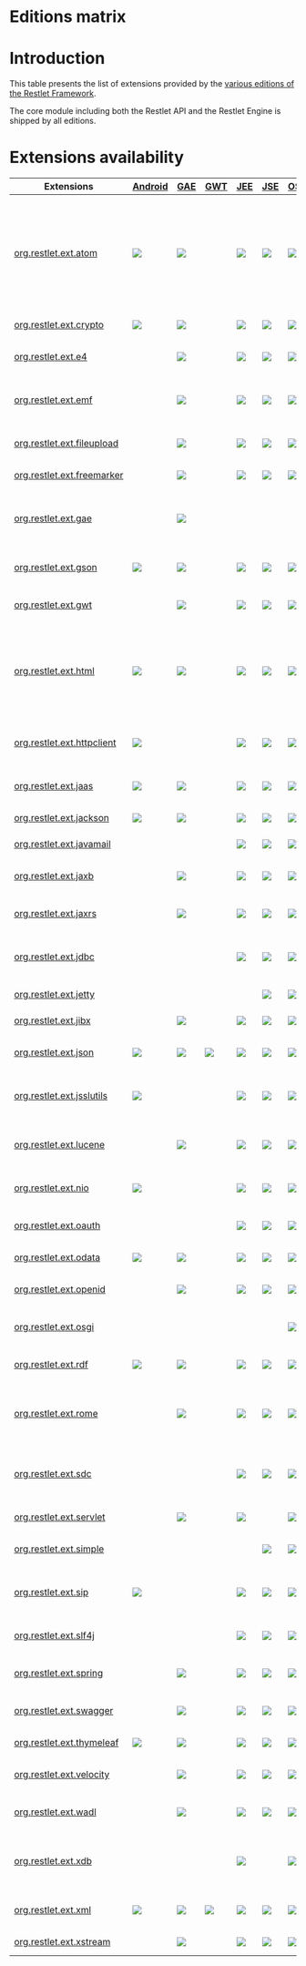 Editions matrix
===============

Introduction
============

This table presents the list of extensions provided by the [various
editions of the Restlet Framework](../editions "Part III - Restlet Editions").

The core module including both the Restlet API and the Restlet Engine is
shipped by all editions.

Extensions availability
=======================

Extensions|[Android](../editions/android "Android")|[GAE](../editions/gae "GAE")|[GWT](../editions/gwt "GWT")|[JEE](../editions/jee "JEE")|[JSE](../editions/jse "JSE")|[OSGi](../editions/osgi "OSGi")|Description
--------- |  ------------------------------------------------------------------------------- | ------------------------------------------------------------------------------- | ------------------------------------------------------------------------------- | ------------------------------------------------------------------------------- | ------------------------------------------------------------------------------- | ------------------------------------------------------------------------------- | -
[org.restlet.ext.atom](./atom "atom")|![](/images/icons/8/puce.png)|![](/images/icons/8/puce.png)|&nbsp;|![](/images/icons/8/puce.png)|![](/images/icons/8/puce.png)|![](/images/icons/8/puce.png)|Support for the Atom syndication and the AtomPub (Atom Publication Protocol) standards in their 1.0 version.
[org.restlet.ext.crypto](./crypto "crypto")|![](/images/icons/8/puce.png)|![](/images/icons/8/puce.png)|&nbsp;|![](/images/icons/8/puce.png)|![](/images/icons/8/puce.png)|![](/images/icons/8/puce.png)|Support for cryptography.
[org.restlet.ext.e4](./e4 "e4")|&nbsp;|![](/images/icons/8/puce.png)|&nbsp;|![](/images/icons/8/puce.png)|![](/images/icons/8/puce.png)|![](/images/icons/8/puce.png)|Support for the WADL specification.
[org.restlet.ext.emf](./emf "emf")|&nbsp;|![](/images/icons/8/puce.png)|&nbsp;|![](/images/icons/8/puce.png)|![](/images/icons/8/puce.png)|![](/images/icons/8/puce.png)|Integration with Eclipse Modeling Framework.
[org.restlet.ext.fileupload](./fileupload "fileupload")|&nbsp;|![](/images/icons/8/puce.png)|&nbsp;|![](/images/icons/8/puce.png)|![](/images/icons/8/puce.png)|![](/images/icons/8/puce.png)|Integration with Apache FileUpload.
[org.restlet.ext.freemarker](./freemarker "freemarker")|&nbsp;|![](/images/icons/8/puce.png)|&nbsp;|![](/images/icons/8/puce.png)|![](/images/icons/8/puce.png)|![](/images/icons/8/puce.png)|Integration with FreeMarker.
[org.restlet.ext.gae](./gae "gae")|&nbsp;|![](/images/icons/8/puce.png)|&nbsp;|&nbsp;|&nbsp;|&nbsp;|Integration to the Google App Engine UserService for the GAE edition.
[org.restlet.ext.gson](./gson "gson")|![](/images/icons/8/puce.png)|![](/images/icons/8/puce.png)|&nbsp;|![](/images/icons/8/puce.png)|![](/images/icons/8/puce.png)|![](/images/icons/8/puce.png)|Support for GSON representations.
[org.restlet.ext.gwt](./gwt "gwt")|&nbsp;|![](/images/icons/8/puce.png)|&nbsp;|![](/images/icons/8/puce.png)|![](/images/icons/8/puce.png)|![](/images/icons/8/puce.png)|Server-side integration with GWT.
[org.restlet.ext.html](./html "html")|![](/images/icons/8/puce.png)|![](/images/icons/8/puce.png)|&nbsp;|![](/images/icons/8/puce.png)|![](/images/icons/8/puce.png)|![](/images/icons/8/puce.png)|Support for the HTML (HyperText Markup Language) standard in its 4.0 version and above.
[org.restlet.ext.httpclient](./httpclient "httpclient")|![](/images/icons/8/puce.png)|&nbsp;|&nbsp;|![](/images/icons/8/puce.png)|![](/images/icons/8/puce.png)|![](/images/icons/8/puce.png)|Integration with Apache Commons HTTP Client.
[org.restlet.ext.jaas](./jaas "jaas")|![](/images/icons/8/puce.png)|![](/images/icons/8/puce.png)|&nbsp;|![](/images/icons/8/puce.png)|![](/images/icons/8/puce.png)|![](/images/icons/8/puce.png)|Support for JAAS based security.
[org.restlet.ext.jackson](./jackson "jackson")|![](/images/icons/8/puce.png)|![](/images/icons/8/puce.png)|&nbsp;|![](/images/icons/8/puce.png)|![](/images/icons/8/puce.png)|![](/images/icons/8/puce.png)|Integration with Jackson.
[org.restlet.ext.javamail](./javamail "javamail")|&nbsp;|&nbsp;|&nbsp;|![](/images/icons/8/puce.png)|![](/images/icons/8/puce.png)|![](/images/icons/8/puce.png)|Integration with JavaMail.
[org.restlet.ext.jaxb](./jaxb "jaxb")|&nbsp;|![](/images/icons/8/puce.png)|&nbsp;|![](/images/icons/8/puce.png)|![](/images/icons/8/puce.png)|![](/images/icons/8/puce.png)|Integration with Java XML Binding.
[org.restlet.ext.jaxrs](./jaxrs "jaxrs")|&nbsp;|![](/images/icons/8/puce.png)|&nbsp;|![](/images/icons/8/puce.png)|![](/images/icons/8/puce.png)|![](/images/icons/8/puce.png)|Implementation of JAX-RS (JSR-311)
[org.restlet.ext.jdbc](./jdbc "jdbc")|&nbsp;|&nbsp;|&nbsp;|![](/images/icons/8/puce.png)|![](/images/icons/8/puce.png)|![](/images/icons/8/puce.png)|Integration with Java DataBase Connectivity (JDBC).
[org.restlet.ext.jetty](./jetty "jetty")|&nbsp;|&nbsp;|&nbsp;|&nbsp;|![](/images/icons/8/puce.png)|![](/images/icons/8/puce.png)|Integration with Jetty.
[org.restlet.ext.jibx](./jibx "jibx")|&nbsp;|![](/images/icons/8/puce.png)|&nbsp;|![](/images/icons/8/puce.png)|![](/images/icons/8/puce.png)|![](/images/icons/8/puce.png)|Integration with JiBX.
[org.restlet.ext.json](./json "json")|![](/images/icons/8/puce.png)|![](/images/icons/8/puce.png)|![](/images/icons/8/puce.png)|![](/images/icons/8/puce.png)|![](/images/icons/8/puce.png)|![](/images/icons/8/puce.png)|Support for JSON representations.
[org.restlet.ext.jsslutils](./jsslutils "jsslutils")|![](/images/icons/8/puce.png)|&nbsp;|&nbsp;|![](/images/icons/8/puce.png)|![](/images/icons/8/puce.png)|![](/images/icons/8/puce.png)|Utilities to provide additional SSL support.
[org.restlet.ext.lucene](./lucene "lucene")|&nbsp;|![](/images/icons/8/puce.png)|&nbsp;|![](/images/icons/8/puce.png)|![](/images/icons/8/puce.png)|![](/images/icons/8/puce.png)|Integration with Apache Lucene, Solr and Tika sub-projects.
[org.restlet.ext.nio](./nio "nio")|![](/images/icons/8/puce.png)|&nbsp;|&nbsp;|![](/images/icons/8/puce.png)|![](/images/icons/8/puce.png)|![](/images/icons/8/puce.png)|Integration with java.nio package.
[org.restlet.ext.oauth](./oauth "oauth")|&nbsp;|&nbsp;|&nbsp;|![](/images/icons/8/puce.png)|![](/images/icons/8/puce.png)|![](/images/icons/8/puce.png)|Support for OAuth HTTP authentication.
[org.restlet.ext.odata](./odata "odata")|![](/images/icons/8/puce.png)|![](/images/icons/8/puce.png)|&nbsp;|![](/images/icons/8/puce.png)|![](/images/icons/8/puce.png)|![](/images/icons/8/puce.png)|Integration with OData services.
[org.restlet.ext.openid](./openid "openid")|&nbsp;|![](/images/icons/8/puce.png)|&nbsp;|![](/images/icons/8/puce.png)|![](/images/icons/8/puce.png)|![](/images/icons/8/puce.png)|Support for OpenID authentication.
[org.restlet.ext.osgi](./osgi "osgi")|&nbsp;|&nbsp;|&nbsp;|&nbsp;|&nbsp;|![](/images/icons/8/puce.png)|Support for the OSGi specification.
[org.restlet.ext.rdf](./rdf "rdf")|![](/images/icons/8/puce.png)|![](/images/icons/8/puce.png)|&nbsp;|![](/images/icons/8/puce.png)|![](/images/icons/8/puce.png)|![](/images/icons/8/puce.png)|Support for the RDF parsing and generation.
[org.restlet.ext.rome](./rome "rome")|&nbsp;|![](/images/icons/8/puce.png)|&nbsp;|![](/images/icons/8/puce.png)|![](/images/icons/8/puce.png)|![](/images/icons/8/puce.png)|Support for syndicated representations via the ROME library.
[org.restlet.ext.sdc](./sdc "sdc")|&nbsp;|&nbsp;|&nbsp;|![](/images/icons/8/puce.png)|![](/images/icons/8/puce.png)|![](/images/icons/8/puce.png)|Integration with Google Secure Data Connector on the cloud side.
[org.restlet.ext.servlet](./servlet "servlet")|&nbsp;|![](/images/icons/8/puce.png)|&nbsp;|![](/images/icons/8/puce.png)|&nbsp;|![](/images/icons/8/puce.png)|Integration with Servlet API.
[org.restlet.ext.simple](./simple "simple")|&nbsp;|&nbsp;|&nbsp;|&nbsp;|![](/images/icons/8/puce.png)|![](/images/icons/8/puce.png)|Integration with Simple framework.
[org.restlet.ext.sip](./sip "sip")|![](/images/icons/8/puce.png)|&nbsp;|&nbsp;|![](/images/icons/8/puce.png)|![](/images/icons/8/puce.png)|![](/images/icons/8/puce.png)|Support for Session Initiation Protocol (SIP).
[org.restlet.ext.slf4j](./slf4j "slf4j")|&nbsp;|&nbsp;|&nbsp;|![](/images/icons/8/puce.png)|![](/images/icons/8/puce.png)|![](/images/icons/8/puce.png)|Support for the SLF4J logging bridge.
[org.restlet.ext.spring](./spring "spring")|&nbsp;|![](/images/icons/8/puce.png)|&nbsp;|![](/images/icons/8/puce.png)|![](/images/icons/8/puce.png)|![](/images/icons/8/puce.png)|Integration with Spring Framework.
[org.restlet.ext.swagger](./swagger "swagger")|&nbsp;|![](/images/icons/8/puce.png)|&nbsp;|![](/images/icons/8/puce.png)|![](/images/icons/8/puce.png)|![](/images/icons/8/puce.png)|Integration with Simple framework.
[org.restlet.ext.thymeleaf](./thymeleaf "thymeleaf")|![](/images/icons/8/puce.png)|![](/images/icons/8/puce.png)|&nbsp;|![](/images/icons/8/puce.png)|![](/images/icons/8/puce.png)|![](/images/icons/8/puce.png)|Integration with Thymeleaf.
[org.restlet.ext.velocity](./velocity "velocity")|&nbsp;|![](/images/icons/8/puce.png)|&nbsp;|![](/images/icons/8/puce.png)|![](/images/icons/8/puce.png)|![](/images/icons/8/puce.png)|Integration with Apache Velocity.
[org.restlet.ext.wadl](./wadl "wadl")|&nbsp;|![](/images/icons/8/puce.png)|&nbsp;|![](/images/icons/8/puce.png)|![](/images/icons/8/puce.png)|![](/images/icons/8/puce.png)|Support for the WADL specification.
[org.restlet.ext.xdb](./xdb "xdb")|&nbsp;|&nbsp;|&nbsp;|![](/images/icons/8/puce.png)|&nbsp;|![](/images/icons/8/puce.png)|Integration within OracleJVM via the Oracle XML DB feature.
[org.restlet.ext.xml](./xml "xml")|![](/images/icons/8/puce.png)|![](/images/icons/8/puce.png)|![](/images/icons/8/puce.png)|![](/images/icons/8/puce.png)|![](/images/icons/8/puce.png)|![](/images/icons/8/puce.png)|Support for the XML documents.
[org.restlet.ext.xstream](./xstream "xstream")|&nbsp;|![](/images/icons/8/puce.png)|&nbsp;|![](/images/icons/8/puce.png)|![](/images/icons/8/puce.png)|![](/images/icons/8/puce.png)|Integration with XStream.